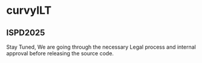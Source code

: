 # curvyILT

## ISPD2025 

Stay Tuned, We are going through the necessary Legal process and internal approval before releasing the source code.
